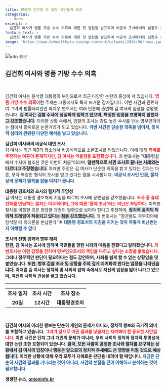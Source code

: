 ```yaml
---
title: 명품백 김건희 첫 입장 국민들께 죄송
categories:
  - News
excerpt: >
  김건희 여사가 명품 가방 수수 의혹에 대한 첫 입장을 발표하며 비공식 조사에서의 심경과 검찰 협조 의의를 강조했다. 그녀의 진심 어린 사죄 의사와 함께 황제 조사 논란에 대한 억울함도 드러냈다.
feature_text: >
  김건희 여사가 명품 가방 수수 의혹에 대한 첫 입장을 발표하며 비공식 조사에서의 심경과 검찰 협조 의의를 강조했다. 그녀의 진심 어린 사죄 의사와 함께 황제 조사 논란에 대한 억울함도 드러냈다.
image: 'https://www.behealthy4u.com/wp-content/uploads/2024/06/news.jpg'
---
```


<p><img src="https://www.behealthy4u.com/wp-content/uploads/2024/06/news.jpg" alt="info 속보" /></p>

<h2 data-ke-size="size26">김건희 여사와 명품 가방 수수 의혹</h2>

<p data-ke-size="size16">&nbsp;</p>

<p>김건희 여사는 윤석열 대통령의 부인으로서 최근 다양한 논란의 중심에 서 있습니다. <b><span style="color: #ee2323;">명품 가방 수수 의혹</span></b>이란 주제는 그중에서도 특히 뜨거운 감자입니다. 이번 사건과 관련하여 그녀의 법률대리인인 최지우 변호사는 여러 언론에 출연해 김 여사의 입장을 설명했습니다. <b><span style="background-color: #21538527;">김 여사는 검찰 수사에 성실하게 임하고 있으며, 특정한 입장을 표명하지 않았다고 강조했습니다.</span></b> 이러한 상황 속에서, 검찰의 조사는 강도 높은 수사를 받는 영부인이라는 점에서 흥미로운 논란거리가 되고 있습니다. <b><span style="color: #1a5490;">이번 사건은 단순한 의혹을 넘어서, 정치적 심리와 관련된 다양한 해석을 낳고 있습니다.</span></b></p>

<p><b>김건희 여사와의 비공식 대면 조사</b><br>
김 여사는 최근 제3의 장소에서 비공식적으로 소환조사를 받았습니다. 이에 대해 <b><span style="color: #ee2323;">특혜를 주장하는 여론이 존재하지만, 김 여사는 억울함을 표현했습니다.</span></b> 최 변호사는 "대통령실에서 수사에 협조한 것은 이번이 처음"이라며, <b><span style="background-color: #21538527;">일반적으로 서면 조사로 끝나는 사례와는 다르다고 주장했습니다.</span></b> 이러한 주장은 김 여사가 단순한 의혹을 받고 있다는 것과는 다른, 보다 복잡한 형식의 조사를 받고 있다는 점을 시사합니다. <b><span style="color: #1a5490;">비공식 조사인 만큼, 절차상의 문제가 발목을 잡을 여지가 큽니다.</span></b></p>

<p><b>대통령 경호처와 조사의 절차적 투명성</b><br>
김 여사는 대통령 경호처의 지침을 따르며 조사에 응했음을 강조했습니다. <b><span style="color: #ee2323;">조사 중 휴대전화를 반납하는 절차는 의무적이며, 그에 따른 '황제 조사'라는 비난은 부당하다.</span></b> 이러한 절차를 이행한 것은 정당한 과정의 일환으로 보아야 한다고 주장하며, <b><span style="background-color: #21538527;">정치적 공격의 악의적 프레임이 적용되고 있다는 점을 강조했습니다.</span></b> 최 변호사는 "장관들도 국무회의에 참석할 때 휴대폰을 반납한다"며 <b><span style="color: #1a5490;">대통령 경호처의 지침을 지키는 것이 어떻게 비난받는지 이해할 수 없다</span></b고 말했습니다.</p>

<p><b>조사의 진행 경과와 향후 계획</b><br>
한편, 김 여사는 조사에 임하며 국민들을 향한 사죄의 마음을 전했다고 알려졌습니다. <b><span style="color: #ee2323;">최 변호사는 이런 감정을 전하며 영부인으로서의 책임을 다하고 싶다는 소망을 밝혔습니다.</span></b> 그러나 정무적인 판단이 필요하다는 점도 감안하여, 사죄를 쉽게 할 수 없는 상황임을 덧붙였습니다. <b><span style="background-color: #21538527;">또한, 향후 검찰 조사 및 상황을 주의 깊게 지켜봐야 한다는 입장을 나타냈습니다.</span></b> 이처럼 김 여사는 정치적 및 사회적 압박 속에서도 자신의 입장을 밟아 나가고 있으며, 여전히 사회적 관심을 끌고 있습니다.</p>

<hr>

<table style="width: 100%; border-collapse: collapse;">
  <tr>
    <td style="text-align: center; height: 17px;"><b>조사 일자</b></td>
    <td style="text-align: center; height: 17px;"><b>조사 시간</b></td>
    <td style="text-align: center; height: 17px;"><b>조사 장소</b></td>
  </tr>
  <tr>
    <td style="text-align: center; height: 17px;"><b>20일</b></td>
    <td style="text-align: center; height: 17px;"><b>12시간</b></td>
    <td style="text-align: center; height: 17px;"><b>대통령경호처</b></td>
  </tr>
</table>

<p data-ke-size="size16">&nbsp;</p>

<p>김건희 여사의 이러한 행보는 단순히 개인의 문제가 아니라, 정치적 행보와 국가적 의미를 포함하고 있습니다. <b><span style="color: #ee2323;">그녀가 앞으로 어떤 결과를 낳을지는 지켜봐야 할 중요한 사안입니다.</span></b> 이번 사건은 단지 그녀 개인의 문제가 아니라, 우리 사회의 정의와 정치적 투명성에 대한 논란 또한 포함되어 있습니다. <b><span style="background-color: #21538527;">결국, 모든 사람이 공정한 조사와 절차를 요구하는 상황에서 김 여사의 입장이나 행동은 앞으로의 정치적 추세에도 큰 영향을 미칠 것으로 예상됩니다.</span></b> 이러한 상황에 대해 우리 모두가 지혜로운 판단을 내려야 할 때입니다. <b><span style="color: #1a5490;">지금은 단순히 사건의 결과를 기다리는 것이 아니라, 사건의 본질을 깊이 이해하고 분석하는 것이 필요합니다.</span></b></p>
생생한 뉴스, <a href="https://onioninfo.kr" rel="dofollow">onioninfo.kr</a>


